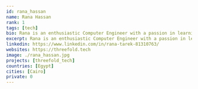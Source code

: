 ```yaml
---
id: rana_hassan
name: Rana Hassan
rank: 1
tags: [tech]
bio: Rana is an enthusiastic Computer Engineer with a passion in learning and development. She enjoys a good cup of coffee and exploring new technologies. Threefold's innovattion bring great technology and new ideas to the world. Being a part of that is definetly a lifechanging experience.
excerpt: Rana is an enthusiastic Computer Engineer with a passion in learning and development.
linkedin: https://www.linkedin.com/in/rana-tarek-81310763/
websites: https://threefold.tech
image: ./rana_hassan.jpg
projects: [threefold_tech]
countries: [Egypt]
cities: [Cairo]
private: 0
---
```

